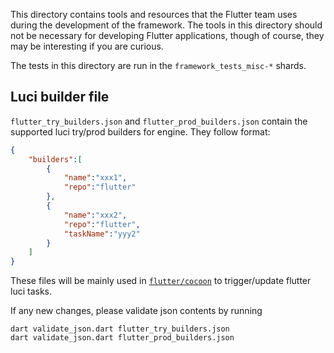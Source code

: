 This directory contains tools and resources that the Flutter team uses
during the development of the framework. The tools in this directory
should not be necessary for developing Flutter applications, though of
course, they may be interesting if you are curious.

The tests in this directory are run in the `framework_tests_misc-*`
shards.

## Luci builder file
`flutter_try_builders.json` and `flutter_prod_builders.json` contain the
supported luci try/prod builders for engine. They follow format:
```json
{
    "builders":[
        {
            "name":"xxx1",
            "repo":"flutter"
        },
        {
            "name":"xxx2",
            "repo":"flutter",
            "taskName":"yyy2"
        }
    ]
}
```
These files will be mainly used in [`flutter/cocoon`](https://github.com/flutter/cocoon)
to trigger/update flutter luci tasks.

If any new changes, please validate json contents by running
```
dart validate_json.dart flutter_try_builders.json
dart validate_json.dart flutter_prod_builders.json
```
